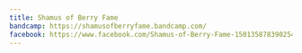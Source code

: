 ```yaml
---
title: Shamus of Berry Fame
bandcamp: https://shamusofberryfame.bandcamp.com/
facebook: https://www.facebook.com/Shamus-of-Berry-Fame-150135878390254/
---
```

